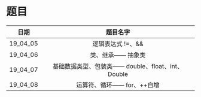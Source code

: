 题目
===
|日期|题目名字|
|:---:|:---:|
|19_04_05|逻辑表达式 !=、&&|
|19_04_06|类、继承—— 抽象类|
|19_04_07|基础数据类型、包装类—— double、float、int、Double|
|19_04_08|运算符、循环—— for、++自增|